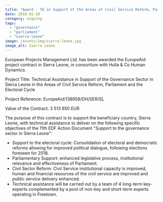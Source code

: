 ```yaml
---
title: "Award - TA in Support of the Areas of Civil Service Reform, Parliament and the Electoral Cycle in Sierra Leone"
date: 2018-02-28
category: ongoing
tags: 
  - "governance"
  - "parliament"
  - "sierra-leone"
image: /assets/img/sierra-leone.jpg
image_alt: Sierra Leone
---
```


European Projects Management Ltd. has been awarded the EuropeAid project contract in Sierra Leone, in consortium with Hulla & Co Human Dynamics.

Project Title: Technical Assistance in Support of the Governance Sector in Sierra Leone in the Areas of Civil Service Reform, Parliament and the Electoral Cycle

Project Reference: EuropeAid/138958/DH/SER/SL

Value of the Contract: 3 513 650 EUR

The purpose of this contract is to support the beneficiary country, Sierra Leone, with technical assistance to deliver on the following specific objectives of the 11th EDF Action Document "Support to the governance sector in Sierra Leone":

- Support to the electoral cycle: Consolidation of electoral and democratic reforms allowing for improved political dialogue, following elections foreseen for 2018.
- Parliamentary Support: enhanced legislative process, institutional relevance and effectiveness of Parliament.
- Civil Sector Reform: Civil Service institutional capacity is improved, human and financial resources of the civil service are improved and public service delivery enhanced.
- Technical assistance will be carried out by a team of 4 long-term key-experts complemented by a pool of non-key and short-term experts operating in Freetown.
